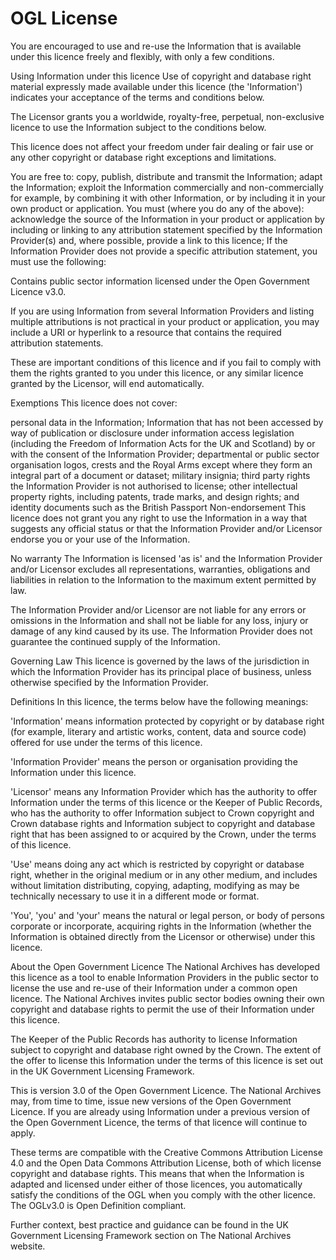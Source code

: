 # OGL License 
You are encouraged to use and re-use the Information that is available under this licence freely and flexibly, with only a few conditions.

Using Information under this licence
Use of copyright and database right material expressly made available under this licence (the 'Information') indicates your acceptance of the terms and conditions below.

The Licensor grants you a worldwide, royalty-free, perpetual, non-exclusive licence to use the Information subject to the conditions below.

This licence does not affect your freedom under fair dealing or fair use or any other copyright or database right exceptions and limitations.

You are free to:
copy, publish, distribute and transmit the Information;
adapt the Information;
exploit the Information commercially and non-commercially for example, by combining it with other Information, or by including it in your own product or application.
You must (where you do any of the above):
acknowledge the source of the Information in your product or application by including or linking to any attribution statement specified by the Information Provider(s) and, where possible, provide a link to this licence;
 If the Information Provider does not provide a specific attribution statement, you must use the following:

 Contains public sector information licensed under the Open Government Licence v3.0.

If you are using Information from several Information Providers and listing multiple attributions is not practical in your product or application, you may include a URI or hyperlink to a resource that contains the required attribution statements.

These are important conditions of this licence and if you fail to comply with them the rights granted to you under this licence, or any similar licence granted by the Licensor, will end automatically.

 Exemptions
This licence does not cover:

personal data in the Information;
Information that has not been accessed by way of publication or disclosure under information access legislation (including the Freedom of Information Acts for the UK and Scotland) by or with the consent of the Information Provider;
departmental or public sector organisation logos, crests and the Royal Arms except where they form an integral part of a document or dataset;
military insignia;
third party rights the Information Provider is not authorised to license;
other intellectual property rights, including patents, trade marks, and design rights; and
identity documents such as the British Passport
Non-endorsement
This licence does not grant you any right to use the Information in a way that suggests any official status or that the Information Provider and/or Licensor endorse you or your use of the Information.

No warranty
The Information is licensed 'as is' and the Information Provider and/or Licensor excludes all representations, warranties, obligations and liabilities in relation to the Information to the maximum extent permitted by law.

The Information Provider and/or Licensor are not liable for any errors or omissions in the Information and shall not be liable for any loss, injury or damage of any kind caused by its use. The Information Provider does not guarantee the continued supply of the Information.

Governing Law
This licence is governed by the laws of the jurisdiction in which the Information Provider has its principal place of business, unless otherwise specified by the Information Provider.

Definitions
In this licence, the terms below have the following meanings:

'Information' means information protected by copyright or by database right (for example, literary and artistic works, content, data and source code) offered for use under the terms of this licence.

'Information Provider' means the person or organisation providing the Information under this licence.

'Licensor' means any Information Provider which has the authority to offer Information under the terms of this licence or the Keeper of Public Records, who has the authority to offer Information subject to Crown copyright and Crown database rights and Information subject to copyright and database right that has been assigned to or acquired by the Crown, under the terms of this licence.

'Use' means doing any act which is restricted by copyright or database right, whether in the original medium or in any other medium, and includes without limitation distributing, copying, adapting, modifying as may be technically necessary to use it in a different mode or format.

'You', 'you' and 'your' means the natural or legal person, or body of persons corporate or incorporate, acquiring rights in the Information (whether the Information is obtained directly from the Licensor or otherwise) under this licence.

About the Open Government Licence
The National Archives has developed this licence as a tool to enable Information Providers in the public sector to license the use and re-use of their Information under a common open licence. The National Archives invites public sector bodies owning their own copyright and database rights to permit the use of their Information under this licence.

The Keeper of the Public Records has authority to license Information subject to copyright and database right owned by the Crown. The extent of the offer to license this Information under the terms of this licence is set out in the UK Government Licensing Framework.

This is version 3.0 of the Open Government Licence. The National Archives may, from time to time, issue new versions of the Open Government Licence. If you are already using Information under a previous version of the Open Government Licence, the terms of that licence will continue to apply.

These terms are compatible with the Creative Commons Attribution License 4.0 and the Open Data Commons Attribution License, both of which license copyright and database rights. This means that when the Information is adapted and licensed under either of those licences, you automatically satisfy the conditions of the OGL when you comply with the other licence. The OGLv3.0 is Open Definition compliant.

Further context, best practice and guidance can be found in the UK Government Licensing Framework section on The National Archives website.
